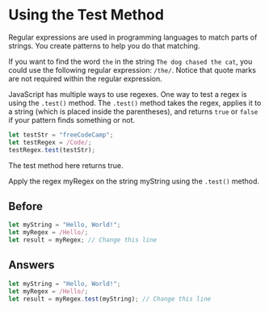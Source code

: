 # Using the Test Method
Regular expressions are used in programming languages to match parts of strings. You create patterns to help you do that matching.

If you want to find the word `the` in the string `The dog chased the cat`, you could use the following regular expression: `/the/`. 
Notice that quote marks are not required within the regular expression.

JavaScript has multiple ways to use regexes. One way to test a regex is using the `.test()` method. The `.test()` method takes the regex, 
applies it to a string (which is placed inside the parentheses), and returns `true` or `false` if your pattern finds something or not.
```javascript
let testStr = "freeCodeCamp";
let testRegex = /Code/;
testRegex.test(testStr);
```
The test method here returns true.

Apply the regex myRegex on the string myString using the `.test()` method.

## Before
```javascript
let myString = "Hello, World!";
let myRegex = /Hello/;
let result = myRegex; // Change this line
```

## Answers
```javascript
let myString = "Hello, World!";
let myRegex = /Hello/;
let result = myRegex.test(myString); // Change this line
```
